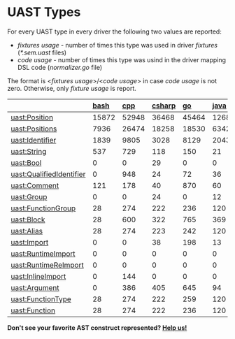 <!-- Code generated by 'make types' DO NOT EDIT. -->
# UAST Types

For every UAST type in every driver the following two values are reported:
 - _fixtures usage_  - number of times this type was used in driver _fixtures_ (_*.sem.uast_ files)
 - _code usage_ - number of times this type was usind in the driver mapping DSL code (_normalizer.go_ file)

The format is <_fixtures usage_>/<_code usage_> in case _code usage_ is not zero.
Otherwise, only _fixture usage_ is report.

|                         |[bash](https://github.com/bblfsh/bash-driver)|[cpp](https://github.com/bblfsh/cpp-driver)|[csharp](https://github.com/bblfsh/csharp-driver)|[go](https://github.com/bblfsh/go-driver)|[java](https://github.com/bblfsh/java-driver)|[javascript](https://github.com/bblfsh/javascript-driver)|[php](https://github.com/bblfsh/php-driver)|[python](https://github.com/bblfsh/python-driver)|[ruby](https://github.com/bblfsh/ruby-driver)|[typescript](https://github.com/bblfsh/typescript-driver)|
| :---------------------- | :-- | :-- | :-- | :-- | :-- | :-- | :-- | :-- | :-- | :-- |
|[uast:Position](https://godoc.org/github.com/bblfsh/sdk/uast#Position)| 15872 | 52948 | 36468 | 45464 | 12684 | 69088 | 9738 | 16948 | 7992 | 2348 |
|[uast:Positions](https://godoc.org/github.com/bblfsh/sdk/uast#Positions)| 7936 | 26474 | 18258 | 18530 | 6342 | 34580 | 6557 | 11232 | 3996 | 1174 |
|[uast:Identifier](https://godoc.org/github.com/bblfsh/sdk/uast#Identifier)| 1839 | 9805 | 3028 | 8129 | 2043 | 11817 | 2097 | 4735 | 1683 | 0 |
|[uast:String](https://godoc.org/github.com/bblfsh/sdk/uast#String)| 537 | 729 | 118 | 150 | 21 | 670 | 299 | 429 | 267 | 0 |
|[uast:Bool](https://godoc.org/github.com/bblfsh/sdk/uast#Bool)| 0 | 0 | 29 | 0 | 0 | 0 | 0 | 34 | 55 | 0 |
|[uast:QualifiedIdentifier](https://godoc.org/github.com/bblfsh/sdk/uast#QualifiedIdentifier)| 0 | 948 | 24 | 72 | 36 | 0 | 30 | 0 | 0 | 0 |
|[uast:Comment](https://godoc.org/github.com/bblfsh/sdk/uast#Comment)| 121 | 178 | 40 | 870 | 60 | 1986 | 146 | 339 | 6 | 0 |
|[uast:Group](https://godoc.org/github.com/bblfsh/sdk/uast#Group)| 0 | 0 | 24 | 0 | 12 | 0 | 0 | 0 | 0 | 0 |
|[uast:FunctionGroup](https://godoc.org/github.com/bblfsh/sdk/uast#FunctionGroup)| 28 | 274 | 222 | 236 | 120 | 36 | 54 | 202 | 114 | 0 |
|[uast:Block](https://godoc.org/github.com/bblfsh/sdk/uast#Block)| 28 | 600 | 322 | 765 | 369 | 1352 | 411 | 202 | 326 | 0 |
|[uast:Alias](https://godoc.org/github.com/bblfsh/sdk/uast#Alias)| 28 | 274 | 223 | 242 | 120 | 74 | 84 | 266 | 114 | 0 |
|[uast:Import](https://godoc.org/github.com/bblfsh/sdk/uast#Import)| 0 | 0 | 38 | 198 | 13 | 35 | 0 | 0 | 0 | 0 |
|[uast:RuntimeImport](https://godoc.org/github.com/bblfsh/sdk/uast#RuntimeImport)| 0 | 0 | 0 | 0 | 0 | 0 | 29 | 66 | 12 | 0 |
|[uast:RuntimeReImport](https://godoc.org/github.com/bblfsh/sdk/uast#RuntimeReImport)| 0 | 0 | 0 | 0 | 0 | 0 | 7 | 0 | 0 | 0 |
|[uast:InlineImport](https://godoc.org/github.com/bblfsh/sdk/uast#InlineImport)| 0 | 144 | 0 | 0 | 0 | 0 | 0 | 0 | 0 | 0 |
|[uast:Argument](https://godoc.org/github.com/bblfsh/sdk/uast#Argument)| 0 | 386 | 405 | 645 | 94 | 71 | 234 | 478 | 166 | 0 |
|[uast:FunctionType](https://godoc.org/github.com/bblfsh/sdk/uast#FunctionType)| 28 | 274 | 222 | 259 | 120 | 36 | 54 | 202 | 114 | 0 |
|[uast:Function](https://godoc.org/github.com/bblfsh/sdk/uast#Function)| 28 | 274 | 222 | 236 | 120 | 36 | 54 | 202 | 114 | 0 |

**Don't see your favorite AST construct represented? [Help us!](join-the-community.md)**
